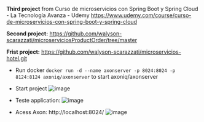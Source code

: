 **Third project** from Curso de microservicios con Spring Boot y Spring Cloud - La Tecnología Avanza - Udemy https://www.udemy.com/course/curso-de-microservicios-con-spring-boot-y-spring-cloud

**Second project:** https://github.com/walyson-scarazzati/microserviciosProductOrder/tree/master

**Frist project:** https://github.com/walyson-scarazzati/microservicios-hotel.git

- Run docker ```docker run -d --name axonserver -p 8024:8024 -p 8124:8124 axoniq/axonserver``` to start axoniq/axonserver 

- Start project 
![image](https://github.com/user-attachments/assets/f8326706-1a0e-4406-94eb-6e86315e3cfe)

- Teste application:
![image](https://github.com/user-attachments/assets/b43aa40b-1285-469c-895a-a2888ec205a5)

- Acess Axon: http://localhost:8024/
![image](https://github.com/user-attachments/assets/9fc2d806-5b3d-43de-ae1b-d843baa6398c)

